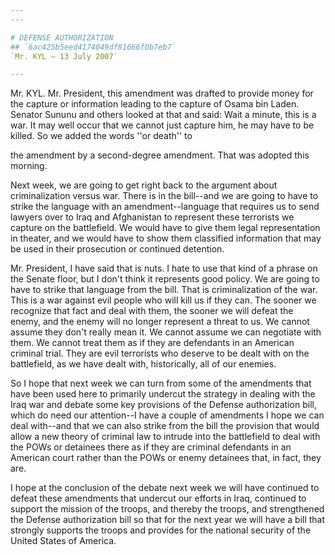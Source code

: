 ```yaml
---
---

# DEFENSE AUTHORIZATION
## `6ac425b5eed4174049df81666f0b7eb7`
`Mr. KYL — 13 July 2007`

---
```



Mr. KYL. Mr. President, this amendment was drafted to provide money 
for the capture or information leading to the capture of Osama bin 
Laden. Senator Sununu and others looked at that and said: Wait a 
minute, this is a war. It may well occur that we cannot just capture 
him, he may have to be killed. So we added the words ''or death'' to


the amendment by a second-degree amendment. That was adopted this 
morning.

Next week, we are going to get right back to the argument about 
criminalization versus war. There is in the bill--and we are going to 
have to strike the language with an amendment--language that requires 
us to send lawyers over to Iraq and Afghanistan to represent these 
terrorists we capture on the battlefield. We would have to give them 
legal representation in theater, and we would have to show them 
classified information that may be used in their prosecution or 
continued detention.

Mr. President, I have said that is nuts. I hate to use that kind of a 
phrase on the Senate floor, but I don't think it represents good 
policy. We are going to have to strike that language from the bill. 
That is criminalization of the war. This is a war against evil people 
who will kill us if they can. The sooner we recognize that fact and 
deal with them, the sooner we will defeat the enemy, and the enemy will 
no longer represent a threat to us. We cannot assume they don't really 
mean it. We cannot assume we can negotiate with them. We cannot treat 
them as if they are defendants in an American criminal trial. They are 
evil terrorists who deserve to be dealt with on the battlefield, as we 
have dealt with, historically, all of our enemies.

So I hope that next week we can turn from some of the amendments that 
have been used here to primarily undercut the strategy in dealing with 
the Iraq war and debate some key provisions of the Defense 
authorization bill, which do need our attention--I have a couple of 
amendments I hope we can deal with--and that we can also strike from 
the bill the provision that would allow a new theory of criminal law to 
intrude into the battlefield to deal with the POWs or detainees there 
as if they are criminal defendants in an American court rather than the 
POWs or enemy detainees that, in fact, they are.

I hope at the conclusion of the debate next week we will have 
continued to defeat these amendments that undercut our efforts in Iraq, 
continued to support the mission of the troops, and thereby the troops, 
and strengthened the Defense authorization bill so that for the next 
year we will have a bill that strongly supports the troops and provides 
for the national security of the United States of America.